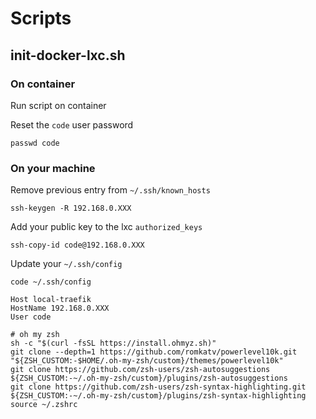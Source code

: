 # Scripts

## init-docker-lxc.sh

### On container

Run script on container

Reset the `code` user password

```shell
passwd code
```

### On your machine

Remove previous entry from `~/.ssh/known_hosts`

```shell
ssh-keygen -R 192.168.0.XXX
```

Add your public key to the lxc `authorized_keys`

```shell
ssh-copy-id code@192.168.0.XXX
```

Update your `~/.ssh/config`

```shell
code ~/.ssh/config
```

```shell
Host local-traefik
HostName 192.168.0.XXX
User code
```

```shell
# oh my zsh
sh -c "$(curl -fsSL https://install.ohmyz.sh)"
git clone --depth=1 https://github.com/romkatv/powerlevel10k.git "${ZSH_CUSTOM:-$HOME/.oh-my-zsh/custom}/themes/powerlevel10k"
git clone https://github.com/zsh-users/zsh-autosuggestions ${ZSH_CUSTOM:-~/.oh-my-zsh/custom}/plugins/zsh-autosuggestions
git clone https://github.com/zsh-users/zsh-syntax-highlighting.git ${ZSH_CUSTOM:-~/.oh-my-zsh/custom}/plugins/zsh-syntax-highlighting
source ~/.zshrc
```
